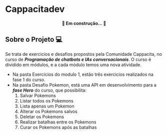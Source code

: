 # **Cappacitadev**

<h4 align="center"> 
	🚧  Em construção...  🚧
</h4>

## **Sobre o Projeto** 💻

Se trata de exercicios e desafios propostos pela Comunidade Cappacita, no curso de **_Programação de chatbots e IAs conversacionais_**.
O curso é dividido em módulos, e a cada módulo temos uma nova atividade.

* Na pasta Exercicios do modulo 1,  estão três exercicios realizados na fase 1 do curso.
* Na pasta Desafio Pokemon, está uma API em desenvolvimento para a  **_fase Hero_** do curso, que possibilita:
    1. Salvar Pokemons
    2. Listar todos os Pokemons 
    3. Lista apenas um Pokemon
    4. Alterar os Pokemons salvos
    5. Deletar os Pokemons
    6. Realizar batalhas entre os Pokemons
    7. Curar os Pokemons após as batalhas


 

